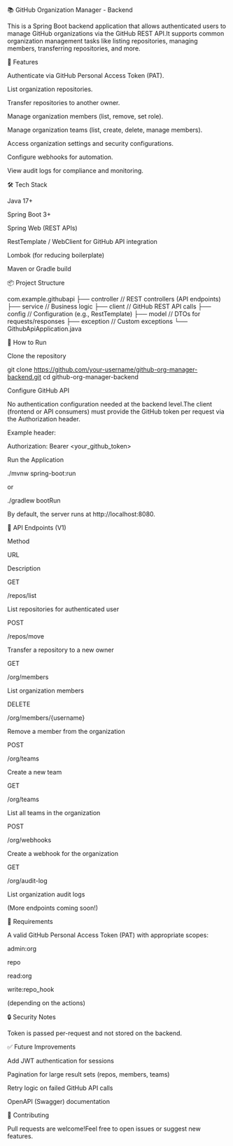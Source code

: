 📚 GitHub Organization Manager - Backend

This is a Spring Boot backend application that allows authenticated users to manage GitHub organizations via the GitHub REST API.It supports common organization management tasks like listing repositories, managing members, transferring repositories, and more.

🚀 Features

Authenticate via GitHub Personal Access Token (PAT).

List organization repositories.

Transfer repositories to another owner.

Manage organization members (list, remove, set role).

Manage organization teams (list, create, delete, manage members).

Access organization settings and security configurations.

Configure webhooks for automation.

View audit logs for compliance and monitoring.

🛠️ Tech Stack

Java 17+

Spring Boot 3+

Spring Web (REST APIs)

RestTemplate / WebClient for GitHub API integration

Lombok (for reducing boilerplate)

Maven or Gradle build

📦 Project Structure

com.example.githubapi
├── controller      // REST controllers (API endpoints)
├── service         // Business logic
├── client          // GitHub REST API calls
├── config          // Configuration (e.g., RestTemplate)
├── model           // DTOs for requests/responses
├── exception       // Custom exceptions
└── GithubApiApplication.java

📄 How to Run

Clone the repository

git clone https://github.com/your-username/github-org-manager-backend.git
cd github-org-manager-backend

Configure GitHub API

No authentication configuration needed at the backend level.The client (frontend or API consumers) must provide the GitHub token per request via the Authorization header.

Example header:

Authorization: Bearer <your_github_token>

Run the Application

./mvnw spring-boot:run

or

./gradlew bootRun

By default, the server runs at http://localhost:8080.

📄 API Endpoints (V1)

Method

URL

Description

GET

/repos/list

List repositories for authenticated user

POST

/repos/move

Transfer a repository to a new owner

GET

/org/members

List organization members

DELETE

/org/members/{username}

Remove a member from the organization

POST

/org/teams

Create a new team

GET

/org/teams

List all teams in the organization

POST

/org/webhooks

Create a webhook for the organization

GET

/org/audit-log

List organization audit logs

(More endpoints coming soon!)

📜 Requirements

A valid GitHub Personal Access Token (PAT) with appropriate scopes:

admin:org

repo

read:org

write:repo_hook

(depending on the actions)

🔒 Security Notes

Token is passed per-request and not stored on the backend.

✅ Future Improvements

Add JWT authentication for sessions

Pagination for large result sets (repos, members, teams)

Retry logic on failed GitHub API calls

OpenAPI (Swagger) documentation

🤝 Contributing

Pull requests are welcome!Feel free to open issues or suggest new features.